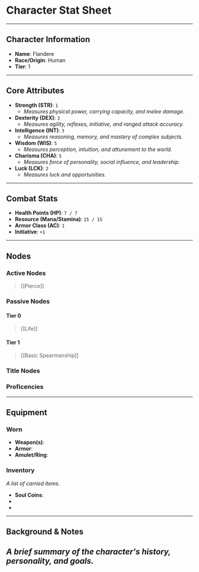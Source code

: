 # Character Stat Sheet

---

## Character Information
- **Name**: Flandere
- **Race/Origin**: Human
- **Tier**: 1

---

## Core Attributes
- **Strength (STR)**: `1`
  - *Measures physical power, carrying capacity, and melee damage.*
- **Dexterity (DEX)**: `3`
  - *Measures agility, reflexes, initiative, and ranged attack accuracy.*
- **Intelligence (INT)**: `3`
  - *Measures reasoning, memory, and mastery of complex subjects.*
- **Wisdom (WIS)**: `5`
  - *Measures perception, intuition, and attunement to the world.*
- **Charisma (CHA)**: `5`
  - *Measures force of personality, social influence, and leadership.*
- **Luck (LCK)**: `2`
  - *Measures luck and opportunities.*

---

## Combat Stats
- **Health Points (HP)**: `7 / 7`
- **Resource (Mana/Stamina)**: `15 / 15`
- **Armor Class (AC)**: `1`
- **Initiative**: `+1`

---

## Nodes
### Active Nodes
> [[Pierce]] 

### Passive Nodes
#### Tier 0
> [[Life]]
#### Tier 1
> [[Basic Spearmanship]] 
### Title Nodes


### Proficencies 

---

## Equipment
### Worn
- **Weapon(s)**: 
- **Armor**: 
- **Amulet/Ring**: 

### Inventory
*A list of carried items.*
- **Soul Coins**: 
- 
- 

---

## Background & Notes
*A brief summary of the character's history, personality, and goals.*
- 
